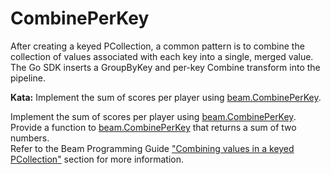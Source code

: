 <!--
  ~  Licensed to the Apache Software Foundation (ASF) under one
  ~  or more contributor license agreements.  See the NOTICE file
  ~  distributed with this work for additional information
  ~  regarding copyright ownership.  The ASF licenses this file
  ~  to you under the Apache License, Version 2.0 (the
  ~  "License"); you may not use this file except in compliance
  ~  with the License.  You may obtain a copy of the License at
  ~
  ~      http://www.apache.org/licenses/LICENSE-2.0
  ~
  ~  Unless required by applicable law or agreed to in writing, software
  ~  distributed under the License is distributed on an "AS IS" BASIS,
  ~  WITHOUT WARRANTIES OR CONDITIONS OF ANY KIND, either express or implied.
  ~  See the License for the specific language governing permissions and
  ~  limitations under the License.
  -->

# CombinePerKey

After creating a keyed PCollection, a common pattern  is to combine the collection of values associated with 
each key into a single, merged value. The Go SDK inserts a GroupByKey and per-key Combine transform into the pipeline.

**Kata:** Implement the sum of scores per player using 
[beam.CombinePerKey](https://godoc.org/github.com/apache/beam/sdks/go/pkg/beam#CombinePerKey).

<div class="hint">
  Implement the sum of scores per player using
  <a href="https://godoc.org/github.com/apache/beam/sdks/go/pkg/beam#CombinePerKey">
    beam.CombinePerKey</a>.
</div>

<div class="hint">
  Provide a function to 
  <a href="https://godoc.org/github.com/apache/beam/sdks/go/pkg/beam#CombinePerKey">
    beam.CombinePerKey</a>
    that returns a sum of two numbers.
</div>

<div class="hint">
  Refer to the Beam Programming Guide
  <a href="https://beam.apache.org/documentation/programming-guide/#combining-values-in-a-keyed-pcollection">
    "Combining values in a keyed PCollection"</a> section for more information.
</div>
